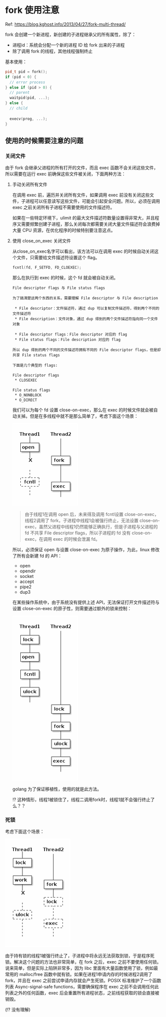 # fork 使用注意

Ref: https://blog.kghost.info/2013/04/27/fork-multi-thread/ <br/>

fork 会创建一个新进程，新创建的子进程继承父的所有属性，除了：<br/>

- 进程id：系统会分配一个新的进程 ID 给 fork 出来的子进程<br/>
- 除了调用 fork 的线程，其他线程强制终止<br/>

基本使用：<br/>

```c++
pid_t pid = fork();
if (pid < 0) {
  // error process
} else if (pid > 0) {
  // parent
  waitpid(pid, ...);
} else {
  // child

  execv(prog, ...);
}
```



## 使用的时候需要注意的问题

### 关闭文件

由于 fork 会继承父进程的所有打开的文件，而且 exec 函数不会关闭这些文件，所以需要在运行 exec 前确保这些文件被关闭，下面两种方法：<br/>

1. 手动关闭所有文件<br/>

   在调用 exec 前，遍历并关闭所有文件，如果调用 exec 前没有关闭这些文件，子进程可以任意读写这些文件，可能会引起安全问题。所以，必须在调用 exec 之前关闭所有子进程不需要使用的文件描述符。<br/>

   如果在一些特定环境下，ulimit 的最大文件描述符数量设置得非常大，并且程序又需要频繁创建子进程，那么关闭每次都需要关闭大量文件描述符会浪费掉大量 CPU 资源，在优化程序的时候特别要注意这点。<br/>

2. 使用 close_on_exec 关闭文件<br/>

   从close_on_exec名字可以看出，该方法可以在调用 exec 的时候自动关闭这个文件，只需要给文件描述符设置这个 flag。<br/>

   ```c++
   fcntl(fd, F_SETFD, FD_CLOEXEC);
   ```

   那么在执行到 exec 的时候，这个 fd 就会被自动关闭。<br/>

   ```wiki
   File descriptor flags 与 File status flags
   
   为了搞清楚这两个东西的关系，需要理解 File descriptor 与 File description
   
    * File descriptor：文件描述符，通过 dup 可以复制文件描述符，得到两个不同的文件描述符
    * File description：文件对象，通过 dup 得到的两个文件描述符指向同一个文件对象
   
    * File descriptor flags：File descriptor 对应的 flag
    * File status flags：File description 对应的 flag
   
   所以 dup 得到的两个不同的文件描述符拥有不同的 File descriptor flags，但是却共享 File status flags
   
   下面是几个典型的 flags:
   
   File descriptor flags
    * CLOSEXEC
   
   File status flags
    * O_NONBLOCK
    * O_DIRECT
   ```

   我们可以为每个 fd 设置 close-on-exec，那么在 exec 的时候文件就会被自动关掉。但是在多线程中就不是那么简单了，考虑下面这个场景：<br/>

   ![fork-exec-close-on-exec01](../../../images/fork-exec-close-on-exec01.png)

   > 由于线程1在调用 open 后，未来得及调用 fcntl设置 close-on-exec，线程2调用了 fork，子进程中线程1会被强行终止，无法设置 close-on-exec，虽然父进程中线程1仍然能够正确执行，但是子进程与父进程的 fd 不共享 File descriptor flags，所以子进程的 fd 没有 close-on-exec，在调用 exec 的时候会泄漏 fd。

   所以，必须保证 open 与设置 close-on-exec 为原子操作，为此，linux 修改了所有会新建 fd 的 API：<br/>

   - open<br/>
   - opendir<br/>
   - socket<br/>
   - accept<br/>
   - pipe2<br/>
   - dup3<br/>

   在某些操作系统中，由于系统没有提供上述 API，无法保证打开文件描述符与设置 close-on-exec 的原子性，则需要通过额外的锁来控制：<br/>

   ![fork-exec-close-on-exec02](../../../images/fork-exec-close-on-exec02.png)

   golang 为了保证移植性，使用的就是此方法。<br/>

   ⁉️ 这种情形，线程1被锁住了，线程二调用fork时，线程1就不会强行终止了么？？<br/>



### 死锁

考虑下面这个场景：<br/>

![fork-exec-lock03](../../../images/fork-exec-lock03.png)

由于持有锁的线程1被强行终止了，子进程中将永远无法获取到锁，于是程序死锁。解决这个问题的方法也非常简单，在 fork 之后，exec 之前不要使用任何锁。说来简单，但是实际上陷阱非常多，因为 libc 里面有大量函数使用了锁，例如最常用的 malloc/free 函数中就有锁。如果在进程1申请内存的时候进程2调用了 fork，并且在 exec 之前尝试申请内存就会产生死锁。POSIX 标准维护了一个函数列表 Async-signal-safe functions，需要确保程序在 exec 之前不会调用任何此列表之外的任何函数，exec 后会重置所有进程状态，之前线程获取的锁会直接被销毁。<br/>

(⁉️ 没有理解)